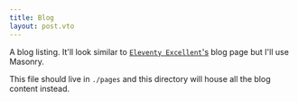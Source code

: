 ```yaml
---
title: Blog
layout: post.vto
---
```


A blog listing. It'll look similar to [`Eleventy Excellent`'s](https://eleventy-excellent.netlify.app/blog/) blog page but I'll use Masonry.

This file should live in `./pages` and this directory will house all the blog content instead.
